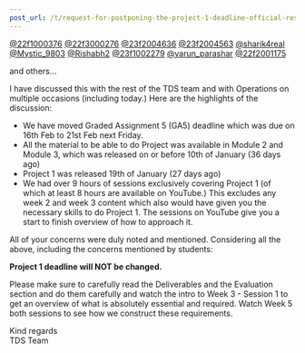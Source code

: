 ```yaml
---
post_url: /t/request-for-postponing-the-project-1-deadline-official-response-extended/166866/18
---
```

[@22f1000376](/u/22f1000376) [@22f3000276](/u/22f3000276) [@23f2004636](/u/23f2004636) [@23f2004563](/u/23f2004563) [@sharik4real](/u/sharik4real) [@Mystic\_9803](/u/mystic_9803) [@Rishabh2](/u/rishabh2) [@23f1002279](/u/23f1002279) [@varun\_parashar](/u/varun_parashar) [@22f2001175](/u/22f2001175)

and others…

I have discussed this with the rest of the TDS team and with Operations on multiple occasions (including today.) Here are the highlights of the discussion:

* We have moved Graded Assignment 5 (GA5) deadline which was due on 16th Feb to 21st Feb next Friday.
* All the material to be able to do Project was available in Module 2 and Module 3, which was released on or before 10th of January (36 days ago)
* Project 1 was released 19th of January (27 days ago)
* We had over 9 hours of sessions exclusively covering Project 1 (of which at least 8 hours are available on YouTube.) This excludes any week 2 and week 3 content which also would have given you the necessary skills to do Project 1. The sessions on YouTube give you a start to finish overview of how to approach it.

All of your concerns were duly noted and mentioned. Considering all the above, including the concerns mentioned by students:

**Project 1 deadline will NOT be changed.**

Please make sure to carefully read the Deliverables and the Evaluation section and do them carefully and watch the intro to Week 3 - Session 1 to get an overview of what is absolutely essential and required. Watch Week 5 both sessions to see how we construct these requirements.

Kind regards  
TDS Team